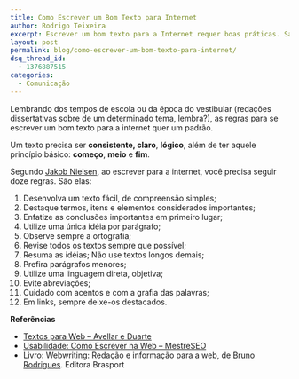 ```yaml
---
title: Como Escrever um Bom Texto para Internet
author: Rodrigo Teixeira
excerpt: Escrever um bom texto para a Internet requer boas práticas. Saiba quais são elas.
layout: post
permalink: blog/como-escrever-um-bom-texto-para-internet/
dsq_thread_id:
  - 1376887515
categories:
  - Comunicação
---
```

Lembrando dos tempos de escola ou da época do vestibular (redações dissertativas sobre de um determinado tema, lembra?), as regras para se escrever um bom texto para a internet quer um padrão.

Um texto precisa ser **consistente, claro**, **lógico**, além de ter aquele princípio básico: **começo**, **meio** e **fim**.

Segundo <a href="http://www.useit.com/jakob/" target="_blank">Jakob Nielsen</a>, ao escrever para a internet, você precisa seguir doze regras. São elas:

  1. Desenvolva um texto fácil, de compreensão simples;
  2. Destaque termos, itens e elementos considerados importantes;
  3. Enfatize as conclusões importantes em primeiro lugar;
  4. Utilize uma única idéia por parágrafo;
  5. Observe sempre a ortografia;
  6. Revise todos os textos sempre que possível;
  7. Resuma as idéias; Não use textos longos demais;
  8. Prefira parágrafos menores;
  9. Utilize uma linguagem direta, objetiva;
 10. Evite abreviações;
 11. Cuidado com acentos e com a grafia das palavras;
 12. Em links, sempre deixe-os destacados.

**Referências**

  * <a href="http://Textos%20para%20a%20web" target="_blank">Textos para Web &#8211; Avellar e Duarte</a>
  * <a href="http://www.mestreseo.com.br/usabilidade/como-escrever-na-web-usabilidade" target="_blank">Usabilidade: Como Escrever na Web &#8211; MestreSEO</a>
  * Livro: Webwriting: Redação e informação para a web, de <a href="http://www.bruno-rodrigues.blog.br/" target="_blank">Bruno Rodrigues</a>. Editora Brasport